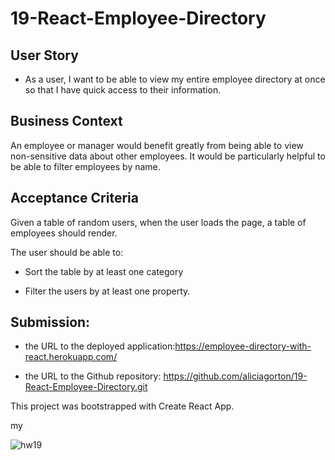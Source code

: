 # 19-React-Employee-Directory

## User Story

* As a user, I want to be able to view my entire employee directory at once so that I have quick access to their information.

## Business Context

An employee or manager would benefit greatly from being able to view non-sensitive data about other employees. It would be particularly helpful to be able to filter employees by name.

## Acceptance Criteria

Given a table of random users, when the user loads the page, a table of employees should render. 

The user should be able to:

  * Sort the table by at least one category

  * Filter the users by at least one property.

## Submission:

* the URL to the deployed application:https://employee-directory-with-react.herokuapp.com/

* the URL to the Github repository: https://github.com/aliciagorton/19-React-Employee-Directory.git


This project was bootstrapped with Create React App.


my 

![hw19](https://user-images.githubusercontent.com/66084311/102265661-419d2400-3ecc-11eb-8475-6eb6ce4ee322.jpg)

